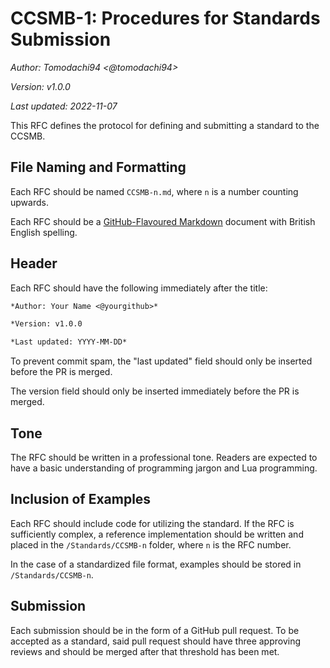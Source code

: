 # CCSMB-1: Procedures for Standards Submission

*Author: Tomodachi94 <@tomodachi94>*

*Version: v1.0.0*

*Last updated: 2022-11-07*

This RFC defines the protocol for defining and submitting a standard to the CCSMB.

## File Naming and Formatting

Each RFC should be named `CCSMB-n.md`, where `n` is a number counting upwards.

Each RFC should be a [GitHub-Flavoured Markdown](https://github.github.com/gfm/) document with British English spelling.

## Header

Each RFC should have the following immediately after the title:

```md
*Author: Your Name <@yourgithub>*

*Version: v1.0.0

*Last updated: YYYY-MM-DD*
```

To prevent commit spam, the "last updated" field should only be inserted before the PR is merged.

The version field should only be inserted immediately before the PR is merged.

## Tone

The RFC should be written in a professional tone. Readers are expected to have a basic understanding of programming jargon and Lua programming.

## Inclusion of Examples

Each RFC should include code for utilizing the standard. If the RFC is sufficiently complex, a reference implementation should be written and placed in the `/Standards/CCSMB-n` folder, where `n` is the RFC number.

In the case of a standardized file format, examples should be stored in `/Standards/CCSMB-n`.

## Submission

Each submission should be in the form of a GitHub pull request. To be accepted as a standard, said pull request should have three approving reviews and should be merged after that threshold has been met.

